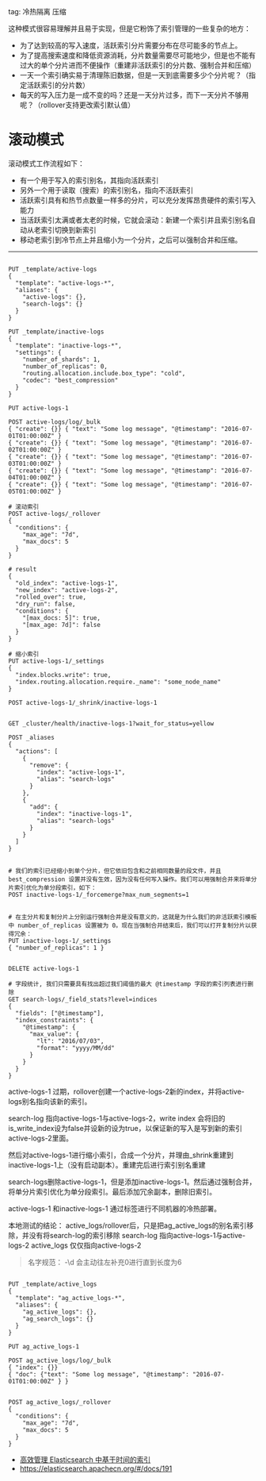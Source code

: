 tag: 冷热隔离 压缩


这种模式很容易理解并且易于实现，但是它粉饰了索引管理的一些复杂的地方：

- 为了达到较高的写入速度，活跃索引分片需要分布在尽可能多的节点上。
- 为了提高搜索速度和降低资源消耗，分片数量需要尽可能地少，但是也不能有过大的单个分片进而不便操作（重建非活跃索引的分片数、强制合并和压缩）
- 一天一个索引确实易于清理陈旧数据，但是一天到底需要多少个分片呢？（指定活跃索引的分片数）
- 每天的写入压力是一成不变的吗？还是一天分片过多，而下一天分片不够用呢？（rollover支持更改索引默认值）



# 滚动模式
滚动模式工作流程如下：

- 有一个用于写入的索引别名，其指向活跃索引
- 另外一个用于读取（搜索）的索引别名，指向不活跃索引
- 活跃索引具有和热节点数量一样多的分片，可以充分发挥昂贵硬件的索引写入能力
- 当活跃索引太满或者太老的时候，它就会滚动：新建一个索引并且索引别名自动从老索引切换到新索引
- 移动老索引到冷节点上并且缩小为一个分片，之后可以强制合并和压缩。


----

```shell script

PUT _template/active-logs
{
  "template": "active-logs-*",
  "aliases": {
    "active-logs": {}, 
    "search-logs": {}
  }
}

PUT _template/inactive-logs
{
  "template": "inactive-logs-*", 
  "settings": { 
    "number_of_shards": 1, 
    "number_of_replicas": 0,
    "routing.allocation.include.box_type": "cold",
    "codec": "best_compression"
  }
}

PUT active-logs-1

POST active-logs/log/_bulk
{ "create": {}} { "text": "Some log message", "@timestamp": "2016-07-01T01:00:00Z" }
{ "create": {}} { "text": "Some log message", "@timestamp": "2016-07-02T01:00:00Z" }
{ "create": {}} { "text": "Some log message", "@timestamp": "2016-07-03T01:00:00Z" }
{ "create": {}} { "text": "Some log message", "@timestamp": "2016-07-04T01:00:00Z" }
{ "create": {}} { "text": "Some log message", "@timestamp": "2016-07-05T01:00:00Z" }

# 滚动索引
POST active-logs/_rollover
{
  "conditions": {
    "max_age": "7d",
    "max_docs": 5
  }
}

# result
{
  "old_index": "active-logs-1",
  "new_index": "active-logs-2",
  "rolled_over": true,
  "dry_run": false,
  "conditions": {
    "[max_docs: 5]": true,
    "[max_age: 7d]": false
  }
}

# 缩小索引
PUT active-logs-1/_settings
{
  "index.blocks.write": true,
  "index.routing.allocation.require._name": "some_node_name"
}

POST active-logs-1/_shrink/inactive-logs-1


GET _cluster/health/inactive-logs-1?wait_for_status=yellow

POST _aliases
{
  "actions": [
    {
      "remove": {
        "index": "active-logs-1",
        "alias": "search-logs"
      } 
    },
    {
      "add": {
        "index": "inactive-logs-1",
        "alias": "search-logs"
      }
    }
  ]
}


# 我们的索引已经缩小到单个分片，但它依旧包含和之前相同数量的段文件，并且 best_compression 设置并没有生效，因为没有任何写入操作。我们可以用强制合并来将单分片索引优化为单分段索引，如下：
POST inactive-logs-1/_forcemerge?max_num_segments=1


# 在主分片和复制分片上分别运行强制合并是没有意义的，这就是为什么我们的非活跃索引模板中 number_of_replicas 设置被为 0。现在当强制合并结束后，我们可以打开复制分片以获得冗余：
PUT inactive-logs-1/_settings
{ "number_of_replicas": 1 }


DELETE active-logs-1

# 字段统计, 我们只需要具有找出超过我们阈值的最大 @timestamp 字段的索引列表进行删除
GET search-logs/_field_stats?level=indices
{
  "fields": ["@timestamp"],
  "index_constraints": {
    "@timestamp": {
      "max_value": {
        "lt": "2016/07/03",
        "format": "yyyy/MM/dd"
      }
    }
  }
}

```

active-logs-1 过期，rollover创建一个active-logs-2新的index，并将active-logs别名指向该新的索引。

search-log 指向active-logs-1与active-logs-2，write index 会将旧的is_write_index设为false并设新的设为true，以保证新的写入是写到新的索引active-logs-2里面。

然后对active-logs-1进行缩小索引，合成一个分片，并理由_shrink重建到inactive-logs-1上（没有启动副本）。重建完后进行索引别名重建

search-logs删除active-logs-1，但是添加inactive-logs-1。然后通过强制合并，将单分片索引优化为单分段索引。最后添加冗余副本，删除旧索引。

active-logs-1  和inactive-logs-1 通过标签进行不同机器的冷热部署。


本地测试的结论：
active_logs/rollover后，只是把ag_active_logs的别名索引移除，并没有将search-log的索引移除
search-log 指向active-logs-1与active-logs-2
active_logs 仅仅指向active-logs-2

> 名字规范： -\d 会主动往左补充0进行直到长度为6

```shell script

PUT _template/active_logs
{
  "template": "ag_active_logs-*",
  "aliases": {
    "ag_active_logs": {}, 
    "ag_search_logs": {}
  }
}

PUT ag_active_logs-1

POST ag_active_logs/log/_bulk
{ "index": {}}
{ "doc": {"text": "Some log message", "@timestamp": "2016-07-01T01:00:00Z" } }


POST ag_active_logs/_rollover
{
  "conditions": {
    "max_age": "7d",
    "max_docs": 5
  }
}
```

- [高效管理 Elasticsearch 中基于时间的索引](https://juejin.im/post/5a990cdbf265da239b40de65)
- https://elasticsearch.apachecn.org/#/docs/191